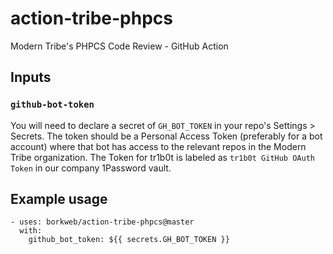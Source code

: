 # action-tribe-phpcs
Modern Tribe's PHPCS Code Review - GitHub Action

## Inputs

### `github-bot-token`

You will need to declare a secret of `GH_BOT_TOKEN` in your repo's Settings > Secrets. The token should be a Personal Access Token (preferably for a bot account) where that bot has access to the relevant repos in the Modern Tribe organization. The Token for tr1b0t is labeled as `tr1b0t GitHub OAuth Token` in our company 1Password vault.

## Example usage

```
- uses: borkweb/action-tribe-phpcs@master
  with:
    github_bot_token: ${{ secrets.GH_BOT_TOKEN }}
```
